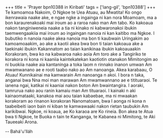 +++
title = 'Prayer bpn10388 in Kiribati'
tags = ['lang-gil', 'bpn10388']
+++
Te kamoamoa Nakoim, O Ngkoe te Uea Atuau, au Mwatita! Ko ongo ikenrawaia naake ake, e ngae ngke a ingainga ni kan nora Moamoam, ma a bon karaurenakoaki mai iroum ao a raroa nako man Am tabo. Ko kakoaua nakon tanginiweneia naake a tia ni kinako ni kabwaronakoi ibukin taemwengaakiia mai iroum ao ingaingan nanoia ni kan kaitibo ma Ngkoe. I bubutiko n nanoia naake akea nanoia ma bon ti kaubwain Uringakim ao kamoamoaakim, ao ake a kaotii akea bwa bon ti taian kakoaua ake a taekinaki ibukin Kakannatom ao taian kanikinaa ibukin kakoauaakin Korakoram, bwa ko na kabwaroa nako aoia Am toro ake a Tangiriko te korakora ni kona ni kaaniia kaintekatekan kaotiotin otanakon Mimitongim ao ni buokiia naake aia kantaninga a toka Iaom n rinnako inanon umwan Am mwamwanano ae e rooti taabo nako ao Am nanoanga.
Akea karabaau, O Atuau! Kunnikainai ma kamwarain Am nanoanga n akoi. I bora n taka, anganai bwa Nna moi man marawan Am mwamwannano ae e titituaraoi. Te ianena ngai, katikai ni kaaniai nakon boton Am bwaintangira. I aoraki, tamrurua nako aou ranin kamaiu man Am tituaraoi. I kainaki n aki kainaomataaki, kanakoa mai aou taian kabaebae, ma ni mwaakan korakoram ao rinanon korakoran Nanomatoam, bwa I aonga ni kona n taabeibeiti iaon bain ni kiban te kamwawaaki nakon rietan taubukin Am karikibwai. Ngkoe, ni koaua, ae Ko karaoa are Ko rineia. Bon akea te Atua bwa ti Ngkoe, te Buoka n tain te Kanganga, te Kabanea ni Mimitong, te Aki Taueeaki Arona.

-- Bahá'u'lláh
